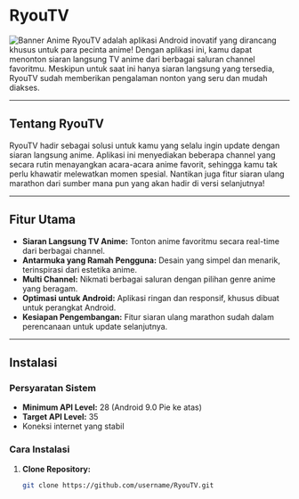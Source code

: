 # RyouTV

![Banner Anime](https://drive.google.com/file/d/15w6Rq_dLLCchDKblTqHG9Fb9YYYCC2td/view?usp=drive_link)
RyouTV adalah aplikasi Android inovatif yang dirancang khusus untuk para pecinta anime! Dengan aplikasi ini, kamu dapat menonton siaran langsung TV anime dari berbagai saluran channel favoritmu. Meskipun untuk saat ini hanya siaran langsung yang tersedia, RyouTV sudah memberikan pengalaman nonton yang seru dan mudah diakses.

---

## Tentang RyouTV

RyouTV hadir sebagai solusi untuk kamu yang selalu ingin update dengan siaran langsung anime. Aplikasi ini menyediakan beberapa channel yang secara rutin menayangkan acara-acara anime favorit, sehingga kamu tak perlu khawatir melewatkan momen spesial. Nantikan juga fitur siaran ulang marathon dari sumber mana pun yang akan hadir di versi selanjutnya!

---

## Fitur Utama

- **Siaran Langsung TV Anime:** Tonton anime favoritmu secara real-time dari berbagai channel.
- **Antarmuka yang Ramah Pengguna:** Desain yang simpel dan menarik, terinspirasi dari estetika anime.
- **Multi Channel:** Nikmati berbagai saluran dengan pilihan genre anime yang beragam.
- **Optimasi untuk Android:** Aplikasi ringan dan responsif, khusus dibuat untuk perangkat Android.
- **Kesiapan Pengembangan:** Fitur siaran ulang marathon sudah dalam perencanaan untuk update selanjutnya.

---

## Instalasi

### Persyaratan Sistem

- **Minimum API Level:** 28 (Android 9.0 Pie ke atas)
- **Target API Level:** 35
- Koneksi internet yang stabil

### Cara Instalasi

1. **Clone Repository:**

   ```bash
   git clone https://github.com/username/RyouTV.git
